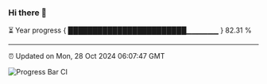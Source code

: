 ### Hi there 👋

⏳ Year progress { ████████████████████████▁▁▁▁▁▁ } 82.31 %

---

⏰ Updated on Mon, 28 Oct 2024 06:07:47 GMT

![Progress Bar CI](https://github.com/liununu/liununu/workflows/Progress%20Bar%20CI/badge.svg)
